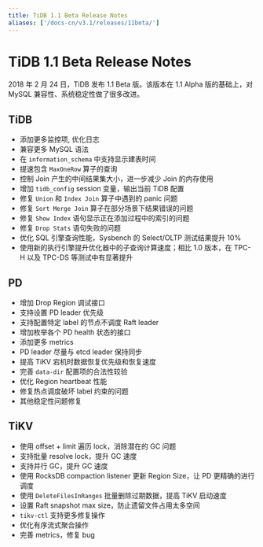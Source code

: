 ```yaml
---
title: TiDB 1.1 Beta Release Notes
aliases: ['/docs-cn/v3.1/releases/11beta/']
---
```


# TiDB 1.1 Beta Release Notes

2018 年 2 月 24 日，TiDB 发布 1.1 Beta 版。该版本在 1.1 Alpha 版的基础上，对 MySQL 兼容性、系统稳定性做了很多改进。

## TiDB

+ 添加更多监控项, 优化日志
+ 兼容更多 MySQL 语法
+ 在 `information_schema` 中支持显示建表时间
+ 提速包含 `MaxOneRow` 算子的查询
+ 控制 Join 产生的中间结果集大小，进一步减少 Join 的内存使用
+ 增加 `tidb_config` session 变量，输出当前 TiDB 配置
+ 修复 `Union` 和 `Index Join` 算子中遇到的 panic 问题
+ 修复 `Sort Merge Join` 算子在部分场景下结果错误的问题
+ 修复 `Show Index` 语句显示正在添加过程中的索引的问题
+ 修复 `Drop Stats` 语句失败的问题
+ 优化 SQL 引擎查询性能，Sysbench 的 Select/OLTP 测试结果提升 10%
+ 使用新的执行引擎提升优化器中的子查询计算速度；相比 1.0 版本，在 TPC-H 以及 TPC-DS 等测试中有显著提升

## PD

+ 增加 Drop Region 调试接口
+ 支持设置 PD leader 优先级
+ 支持配置特定 label 的节点不调度 Raft leader
+ 增加枚举各个 PD health 状态的接口
+ 添加更多 metrics
+ PD leader 尽量与 etcd leader 保持同步
+ 提高 TiKV 宕机时数据恢复优先级和恢复速度
+ 完善 `data-dir` 配置项的合法性较验
+ 优化 Region heartbeat 性能
+ 修复热点调度破坏 label 约束的问题
+ 其他稳定性问题修复

## TiKV

+ 使用 offset + limit 遍历 lock，消除潜在的 GC 问题
+ 支持批量 resolve lock，提升 GC 速度
+ 支持并行 GC，提升 GC 速度
+ 使用 RocksDB compaction listener 更新 Region Size，让 PD 更精确的进行调度
+ 使用 `DeleteFilesInRanges` 批量删除过期数据，提高 TiKV 启动速度
+ 设置 Raft snapshot max size，防止遗留文件占用太多空间
+ `tikv-ctl` 支持更多修复操作
+ 优化有序流式聚合操作
+ 完善 metrics，修复 bug